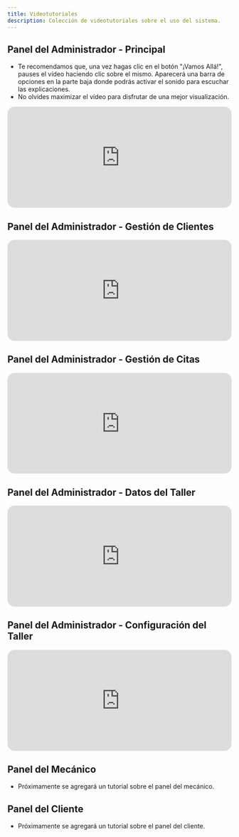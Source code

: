 ```yaml
---
title: Videotutoriales
description: Colección de videotutoriales sobre el uso del sistema.
---
```


## Panel del Administrador - Principal

- Te recomendamos que, una vez hagas clic en el botón "¡Vamos Allá!", pauses el vídeo haciendo clic sobre el mismo. Aparecerá una barra de opciones en la parte baja donde podrás activar el sonido para escuchar las explicaciones. 
- No olvides maximizar el vídeo para disfrutar de una mejor visualización.

<div id='floik-iframe-container-m55lz17g'
    style="
    overflow: hidden;
    border-radius: 16px;
    position: relative;
    width: 100%;
    max-height: 100%;
    aspect-ratio: 2.2222222222222223;
    "
>
    <iframe id='floik-iframe-m55lz17g'
        frameborder='0'
        allowfullscreen='true'
        mozallowfullscreen='true'
        webkitallowfullscreen='true'
        style='width: 100%; height: 100%; border: none; position: absolute; top: 0; left: 0;'
        width='1920px'
        height='864px'
        src='https://www.floik.com/embed/523743fd-e77c-4455-b9e9-66ab01defc59/389b7b96-dd38-48ef-a3a0-f20deeff57e1-flo.html'
        allow="clipboard-read; clipboard-write"
    ></iframe>
</div>

## Panel del Administrador - Gestión de Clientes

<div id='floik-iframe-container-m56n8xfq'
				style="
				overflow: hidden;
				border-radius: 16px;
				position: relative;
				width: 100%;
				max-height: 100%;
				/* Note: Other height values
       Based on % of actual height of the Flo: 864 (100%),  778 (90%), 691 (80%), 432 (50%), 259 (30%)
       You can use any value for height and the width will automatically adjust to maintain the aspect ratio*/
				aspect-ratio: 2.2222222222222223;
				"
		>
        <iframe id='floik-iframe-m56n8xfq'
                frameborder='0'
                allowfullscreen='true'
                mozallowfullscreen='true'
                webkitallowfullscreen='true'
                style='width: 100%; height: 100%; border: none; position: absolute; top: 0; left: 0;'
                width='1920px'
                height='864px'
                src='https://www.floik.com/embed/523743fd-e77c-4455-b9e9-66ab01defc59/3edd1d65-8b50-4362-920f-70bbe437a342-flo.html'
                allow="clipboard-read; clipboard-write"
        ></iframe>
</div>
		

## Panel del Administrador - Gestión de Citas

<div id='floik-iframe-container-m56zr9h5'
				style="
				overflow: hidden;
				border-radius: 16px;
				position: relative;
				width: 100%;
				max-height: 100%;
				/* Note: Other height values
       Based on % of actual height of the Flo: 864 (100%),  778 (90%), 691 (80%), 432 (50%), 259 (30%)
       You can use any value for height and the width will automatically adjust to maintain the aspect ratio*/
				aspect-ratio: 2.2222222222222223;
				"
		>
				<iframe id='floik-iframe-m56zr9h5'
						frameborder='0'
						allowfullscreen='true'
						mozallowfullscreen='true'
						webkitallowfullscreen='true'
						style='width: 100%; height: 100%; border: none; position: absolute; top: 0; left: 0;'
						width='1920px'
						height='864px'
						src='https://www.floik.com/embed/523743fd-e77c-4455-b9e9-66ab01defc59/389b7ed9-dfb8-479b-bbbc-f7818ee002d2-flo.html'
						allow="clipboard-read; clipboard-write"
				></iframe>
		</div>
		

## Panel del Administrador - Datos del Taller

<div id='floik-iframe-container-m571good'
				style="
				overflow: hidden;
				border-radius: 16px;
				position: relative;
				width: 100%;
				max-height: 100%;
				/* Note: Other height values
       Based on % of actual height of the Flo: 864 (100%),  778 (90%), 691 (80%), 432 (50%), 259 (30%)
       You can use any value for height and the width will automatically adjust to maintain the aspect ratio*/
				aspect-ratio: 2.2222222222222223;
				"
		>
				<iframe id='floik-iframe-m571good'
						frameborder='0'
						allowfullscreen='true'
						mozallowfullscreen='true'
						webkitallowfullscreen='true'
						style='width: 100%; height: 100%; border: none; position: absolute; top: 0; left: 0;'
						width='1920px'
						height='864px'
						src='https://www.floik.com/embed/523743fd-e77c-4455-b9e9-66ab01defc59/5c870150-843e-4cf0-a011-32bd6356b6f8-flo.html'
						allow="clipboard-read; clipboard-write"
				></iframe>
		</div>
		

## Panel del Administrador - Configuración del Taller

<div id='floik-iframe-container-m572o9g5'
				style="
				overflow: hidden;
				border-radius: 16px;
				position: relative;
				width: 100%;
				max-height: 100%;
				/* Note: Other height values
       Based on % of actual height of the Flo: 864 (100%),  778 (90%), 691 (80%), 432 (50%), 259 (30%)
       You can use any value for height and the width will automatically adjust to maintain the aspect ratio*/
				aspect-ratio: 2.2222222222222223;
				"
		>
				<iframe id='floik-iframe-m572o9g5'
						frameborder='0'
						allowfullscreen='true'
						mozallowfullscreen='true'
						webkitallowfullscreen='true'
						style='width: 100%; height: 100%; border: none; position: absolute; top: 0; left: 0;'
						width='1920px'
						height='864px'
						src='https://www.floik.com/embed/523743fd-e77c-4455-b9e9-66ab01defc59/0e755312-17af-4cc1-9bef-af4473b6bf33-flo.html'
						allow="clipboard-read; clipboard-write"
				></iframe>
		</div>
		

## Panel del Mecánico

- Próximamente se agregará un tutorial sobre el panel del mecánico.
<!-- Inserte el código embebido aquí -->

## Panel del Cliente

- Próximamente se agregará un tutorial sobre el panel del cliente.
<!-- Inserte el código embebido aquí -->
